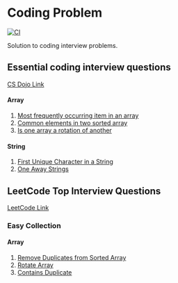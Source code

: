 # Coding Problem

[![CI](https://github.com/apvasanth03/CodingProblem/workflows/CI/badge.svg)](https://github.com/apvasanth03/CodingProblem/actions)

Solution to coding interview problems.

## Essential coding interview questions

[CS Dojo Link](https://www.udemy.com/course/11-essential-coding-interview-questions/)

#### Array

1. [Most frequently occurring item in an array](https://github.com/apvasanth03/CodingProblem/blob/master/documentation/essentialquestions/array/most_frequently_occurring_item_in_an_array.md)
2. [Common elements in two sorted array](https://github.com/apvasanth03/CodingProblem/blob/master/documentation/essentialquestions/array/common_elements_in_two_sorted_array.md)
3. [Is one array a rotation of another](https://github.com/apvasanth03/CodingProblem/blob/master/documentation/essentialquestions/array/is_one_array_rotation_of_another.md)

#### String

1. [First Unique Character in a String](https://github.com/apvasanth03/CodingProblem/blob/master/documentation/essentialquestions/string/first_unique_character_in_a_string.md)
2. [One Away Strings](https://github.com/apvasanth03/CodingProblem/blob/master/documentation/essentialquestions/string/one_away_strings.md)

## LeetCode Top Interview Questions

[LeetCode Link](https://leetcode.com/explore/interview/card/top-interview-questions-easy/)

### Easy Collection

#### Array

1. [Remove Duplicates from Sorted Array](https://github.com/apvasanth03/CodingProblem/blob/master/documentation/leetcode/topquestions/easy/array/remove_duplicates_from_sorted_array.md)
2. [Rotate Array](https://github.com/apvasanth03/CodingProblem/blob/master/documentation/leetcode/topquestions/easy/array/rotate_array.md)
3. [Contains Duplicate](https://github.com/apvasanth03/CodingProblem/blob/master/documentation/leetcode/topquestions/easy/array/contains_duplicate.md)


